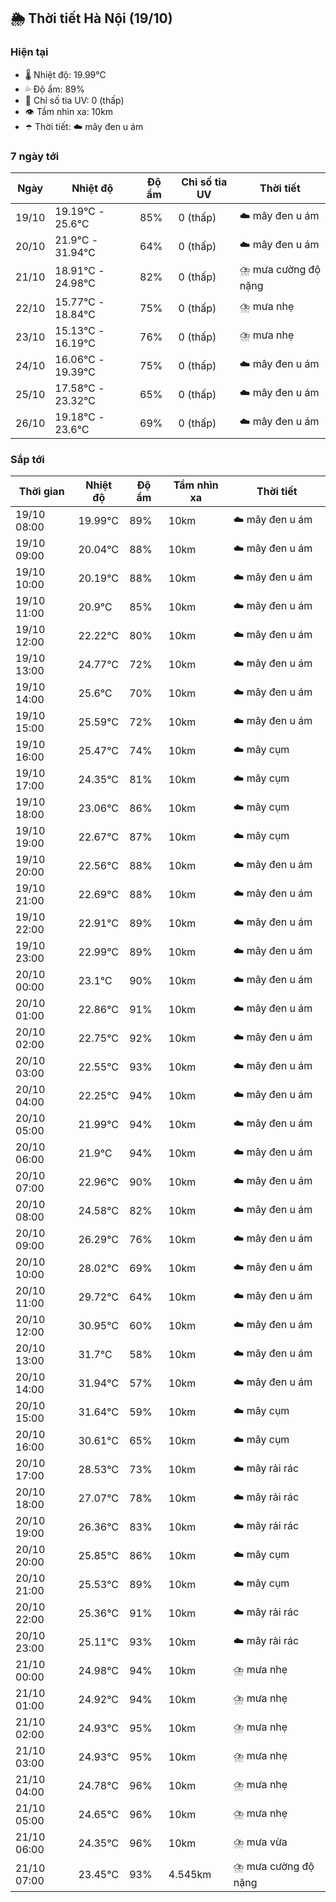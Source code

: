 ## 🌦️ Thời tiết Hà Nội (19/10)

### Hiện tại

- 🌡️ Nhiệt độ: 19.99℃
- 💦 Độ ẩm: 89%
- 🌟 Chỉ số tia UV: 0 (thấp)
- 👁️ Tầm nhìn xa: 10km
- ☂️ Thời tiết: ☁️ mây đen u ám

### 7 ngày tới

| Ngày | Nhiệt độ | Độ ẩm | Chỉ số tia UV | Thời tiết |
| --- | --- | --- | --- | --- |
| 19/10 | 19.19℃ - 25.6℃ | 85% | 0 (thấp) | ☁️ mây đen u ám |
| 20/10 | 21.9℃ - 31.94℃ | 64% | 0 (thấp) | ☁️ mây đen u ám |
| 21/10 | 18.91℃ - 24.98℃ | 82% | 0 (thấp) | ⛈️ mưa cường độ nặng |
| 22/10 | 15.77℃ - 18.84℃ | 75% | 0 (thấp) | ⛈️ mưa nhẹ |
| 23/10 | 15.13℃ - 16.19℃ | 76% | 0 (thấp) | ⛈️ mưa nhẹ |
| 24/10 | 16.06℃ - 19.39℃ | 75% | 0 (thấp) | ☁️ mây đen u ám |
| 25/10 | 17.58℃ - 23.32℃ | 65% | 0 (thấp) | ☁️ mây đen u ám |
| 26/10 | 19.18℃ - 23.6℃ | 69% | 0 (thấp) | ☁️ mây đen u ám |

### Sắp tới

| Thời gian | Nhiệt độ | Độ ẩm | Tầm nhìn xa | Thời tiết |
| --- | --- | --- | --- | --- |
| 19/10 08:00 | 19.99℃ | 89% | 10km | ☁️ mây đen u ám |
| 19/10 09:00 | 20.04℃ | 88% | 10km | ☁️ mây đen u ám |
| 19/10 10:00 | 20.19℃ | 88% | 10km | ☁️ mây đen u ám |
| 19/10 11:00 | 20.9℃ | 85% | 10km | ☁️ mây đen u ám |
| 19/10 12:00 | 22.22℃ | 80% | 10km | ☁️ mây đen u ám |
| 19/10 13:00 | 24.77℃ | 72% | 10km | ☁️ mây đen u ám |
| 19/10 14:00 | 25.6℃ | 70% | 10km | ☁️ mây đen u ám |
| 19/10 15:00 | 25.59℃ | 72% | 10km | ☁️ mây đen u ám |
| 19/10 16:00 | 25.47℃ | 74% | 10km | ☁️ mây cụm |
| 19/10 17:00 | 24.35℃ | 81% | 10km | ☁️ mây cụm |
| 19/10 18:00 | 23.06℃ | 86% | 10km | ☁️ mây cụm |
| 19/10 19:00 | 22.67℃ | 87% | 10km | ☁️ mây cụm |
| 19/10 20:00 | 22.56℃ | 88% | 10km | ☁️ mây đen u ám |
| 19/10 21:00 | 22.69℃ | 88% | 10km | ☁️ mây đen u ám |
| 19/10 22:00 | 22.91℃ | 89% | 10km | ☁️ mây đen u ám |
| 19/10 23:00 | 22.99℃ | 89% | 10km | ☁️ mây đen u ám |
| 20/10 00:00 | 23.1℃ | 90% | 10km | ☁️ mây đen u ám |
| 20/10 01:00 | 22.86℃ | 91% | 10km | ☁️ mây đen u ám |
| 20/10 02:00 | 22.75℃ | 92% | 10km | ☁️ mây đen u ám |
| 20/10 03:00 | 22.55℃ | 93% | 10km | ☁️ mây đen u ám |
| 20/10 04:00 | 22.25℃ | 94% | 10km | ☁️ mây đen u ám |
| 20/10 05:00 | 21.99℃ | 94% | 10km | ☁️ mây đen u ám |
| 20/10 06:00 | 21.9℃ | 94% | 10km | ☁️ mây đen u ám |
| 20/10 07:00 | 22.96℃ | 90% | 10km | ☁️ mây đen u ám |
| 20/10 08:00 | 24.58℃ | 82% | 10km | ☁️ mây đen u ám |
| 20/10 09:00 | 26.29℃ | 76% | 10km | ☁️ mây đen u ám |
| 20/10 10:00 | 28.02℃ | 69% | 10km | ☁️ mây đen u ám |
| 20/10 11:00 | 29.72℃ | 64% | 10km | ☁️ mây đen u ám |
| 20/10 12:00 | 30.95℃ | 60% | 10km | ☁️ mây đen u ám |
| 20/10 13:00 | 31.7℃ | 58% | 10km | ☁️ mây đen u ám |
| 20/10 14:00 | 31.94℃ | 57% | 10km | ☁️ mây đen u ám |
| 20/10 15:00 | 31.64℃ | 59% | 10km | ☁️ mây cụm |
| 20/10 16:00 | 30.61℃ | 65% | 10km | ☁️ mây cụm |
| 20/10 17:00 | 28.53℃ | 73% | 10km | ☁️ mây rải rác |
| 20/10 18:00 | 27.07℃ | 78% | 10km | ☁️ mây rải rác |
| 20/10 19:00 | 26.36℃ | 83% | 10km | ☁️ mây rải rác |
| 20/10 20:00 | 25.85℃ | 86% | 10km | ☁️ mây cụm |
| 20/10 21:00 | 25.53℃ | 89% | 10km | ☁️ mây cụm |
| 20/10 22:00 | 25.36℃ | 91% | 10km | ☁️ mây rải rác |
| 20/10 23:00 | 25.11℃ | 93% | 10km | ☁️ mây rải rác |
| 21/10 00:00 | 24.98℃ | 94% | 10km | ⛈️ mưa nhẹ |
| 21/10 01:00 | 24.92℃ | 94% | 10km | ⛈️ mưa nhẹ |
| 21/10 02:00 | 24.93℃ | 95% | 10km | ⛈️ mưa nhẹ |
| 21/10 03:00 | 24.93℃ | 95% | 10km | ⛈️ mưa nhẹ |
| 21/10 04:00 | 24.78℃ | 96% | 10km | ⛈️ mưa nhẹ |
| 21/10 05:00 | 24.65℃ | 96% | 10km | ⛈️ mưa nhẹ |
| 21/10 06:00 | 24.35℃ | 96% | 10km | ⛈️ mưa vừa |
| 21/10 07:00 | 23.45℃ | 93% | 4.545km | ⛈️ mưa cường độ nặng |
